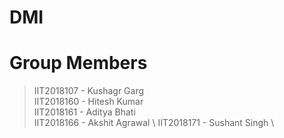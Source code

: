 # **DMI**

# Group Members

> IIT2018107 - Kushagr Garg \
> IIT2018160 - Hitesh Kumar \
> IIT2018161 - Aditya Bhati \
> IIT2018166 - Akshit Agrawal \ 
> IIT2018171 - Sushant Singh \
> 
